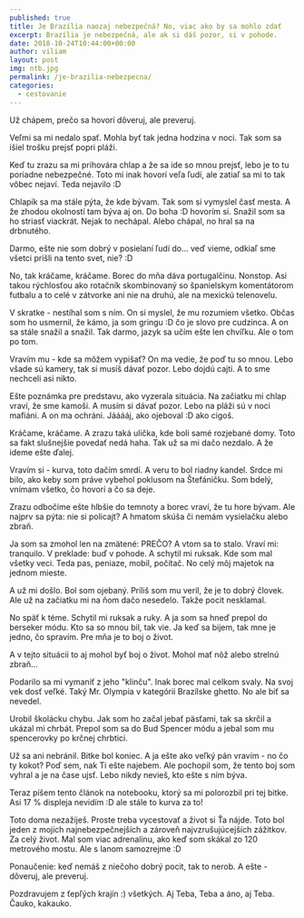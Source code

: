 ```yaml
---
published: true
title: Je Brazília naozaj nebezpečná? No, viac ako by sa mohlo zdať
excerpt: Brazília je nebezpečná, ale ak si dáš pozor, si v pohode.
date: 2018-10-24T10:44:00+00:00
author: viliam
layout: post
img: ntb.jpg
permalink: /je-brazilia-nebezpecna/
categories:
  - cestovanie
---
```


Už chápem, prečo sa hovorí dôveruj, ale preveruj.

Veľmi sa mi nedalo spať. Mohla byť tak jedna hodzina v noci. Tak som sa išiel
trošku prejsť popri pláži.

Keď tu zrazu sa mi prihovára chlap a že sa ide so mnou prejsť, lebo je to tu
poriadne nebezpečné. Toto mi inak hovorí veľa ľudí, ale zatiaľ sa mi to tak
vôbec nejaví. Teda nejavilo :D

Chlapík sa ma stále pýta, že kde bývam. Tak som si vymyslel časť mesta. A že
zhodou okolností tam býva aj on. Do boha :D hovorím si. Snažil som sa ho 
striasť viackrát. Nejak to nechápal. Alebo chápal, no hral sa na drbnutého.

Darmo, ešte nie som dobrý v posielaní ľudí do... veď vieme, odkiaľ sme všetci
prišli na tento svet, nie? :D

No, tak kráčame, kráčame. Borec do mňa dáva portugalčinu. Nonstop. Asi takou
rýchlosťou ako rotačník skombinovaný so španielskym komentátorom futbalu a
to celé v zátvorke ani nie na druhú, ale na mexickú telenovelu.

V skratke - nestíhal som s ním. On si myslel, že mu rozumiem všetko. Občas
som ho usmernil, že kámo, ja som gringu :D čo je slovo pre cudzinca. A on sa
stále snažil a snažil. Tak darmo, jazyk sa učím ešte len chvíľku. Ale o tom
po tom.

Vravím mu - kde sa môžem vypišať? On ma vedie, že poď tu so mnou. Lebo všade
sú kamery, tak si musíš dávať pozor. Lebo dojdú cajti. A to sme nechceli asi
nikto.

Ešte poznámka pre predstavu, ako vyzerala situácia. Na začiatku mi chlap vraví,
že sme kamoši. A musím si dávať pozor. Lebo na pláži sú v noci mafiáni. A on
ma ochráni. Jááááj, ako ojeboval :D ako cigoš.

Kráčame, kráčame. A zrazu taká ulička, kde boli samé rozjebané domy. Toto sa
fakt slušnejšie povedať nedá haha. Tak už sa mi dačo nezdalo. A že ideme 
ešte ďalej.

Vravím si - kurva, toto dačím smrdí. A veru to bol riadny kandel. Srdce mi
bilo, ako keby som práve vybehol poklusom na Štefáničku. Som bdelý, vnímam
všetko, čo hovorí a čo sa deje.

Zrazu odbočíme ešte hlbšie do temnoty a borec vraví, že tu hore bývam. Ale
najprv sa pýta: nie si policajt? A hmatom skúša či nemám vysielačku alebo zbraň.

Ja som sa zmohol len na zmätené: PREČO? A vtom sa to stalo. Vraví mi:
tranquilo. V preklade: buď v pohode. A schytil mi ruksak. Kde som mal všetky
veci. Teda pas, peniaze, mobil, počítač. No celý môj majetok na jednom mieste.

A už mi došlo. Bol som ojebaný. Príliš som mu veril, že je to dobrý človek.
Ale už na začiatku mi na ňom dačo nesedelo. Takže pocit nesklamal.

No späť k téme. Schytil mi ruksak a ruky. A ja som sa hneď prepol do berseker
módu. Kto sa so mnou bil, tak vie. Ja keď sa bijem, tak mne je jedno, čo
spravím. Pre mňa je to boj o život.

A v tejto situácii to aj mohol byť boj o život. Mohol mať nôž alebo strelnú
zbraň...

Podarilo sa mi vymaniť z jeho "klinču". Inak borec mal celkom svaly. Na svoj
vek dosť veľké. Taký Mr. Olympia v kategórii Brazílske ghetto. No ale biť
sa nevedel.

Urobil školácku chybu. Jak som ho začal jebať päsťami, tak sa skrčil a ukázal 
mi chrbát. Prepol som sa do Bud Spencer módu a jebal som mu spencerovky po
krčnej chrbtici.

Už sa ani nebránil. Bitke bol koniec. A ja ešte ako veľký pán vravím - no
čo ty kokot? Poď sem, nak Ti ešte najebem. Ale pochopil som, že tento boj
som vyhral a je na čase ujsť. Lebo nikdy nevieš, kto ešte s ním býva.

Teraz píšem tento článok na notebooku, ktorý sa mi polorozbil pri tej bitke.
Asi 17 % displeja nevidím :D ale stále to kurva za to!

Toto doma nezažiješ. Proste treba vycestovať a život si Ťa nájde. Toto bol 
jeden z mojich najnebezpečnejších a zároveň najvzrušujúcejších zážitkov.
Za celý život. Mal som viac adrenalínu, ako keď som skákal zo 120 metrového
mostu. Ale s lanom samozrejme :D

Ponaučenie: keď nemáš z niečoho dobrý pocit, tak to nerob. A ešte - dôveruj,
ale preveruj.

Pozdravujem z ťepľých krajín :) všetkých. Aj Teba, Teba a áno, aj Teba.
Čauko, kakauko.
